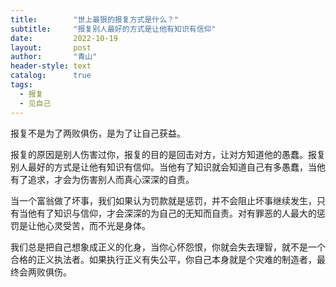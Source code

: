 ```yaml
---
title:        "世上最狠的报复方式是什么？"
subtitle:     "报复别人最好的方式是让他有知识有信仰"
date:         2022-10-19
layout:       post
author:       "青山"
header-style: text
catalog:      true
tags:
  - 报复
  - 见自己
---
```


报复不是为了两败俱伤，是为了让自己获益。

报复的原因是别人伤害过你，报复的目的是回击对方，让对方知道他的愚蠢。报复别人最好的方式是让他有知识有信仰。当他有了知识就会知道自己有多愚蠢，当他有了追求，才会为伤害别人而真心深深的自责。

当一个富翁做了坏事，我们如果认为罚款就是惩罚，并不会阻止坏事继续发生，只有当他有了知识与信仰，才会深深的为自己的无知而自责。对有罪恶的人最大的惩罚是让他心灵受苦，而不光是身体。

我们总是把自己想象成正义的化身，当你心怀怨恨，你就会失去理智，就不是一个合格的正义执法者。如果执行正义有失公平，你自己本身就是个灾难的制造者，最终会两败俱伤。 